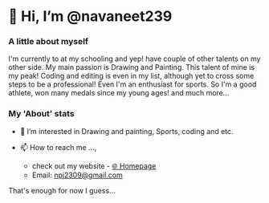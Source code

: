 # 👋 Hi, I’m @navaneet239

### A little about myself
I'm currently to at my schooling and yep! have couple of other talents on my other side. My main passion is Drawing and Painting. This talent of mine is my peak! Coding and editing is even in my list, although yet to cross some steps to be a professional! Even I'm an enthusiast for sports. So I'm a good athlete, won many medals since my young ages! and much more...

### My 'About' stats
- 👀 I’m interested in Drawing and painting, Sports, coding and etc.

- 📫 How to reach me ..., 
  * check out my website - [🌐 Homepage](https://navaneet239.github.io/Homepage/)
  * Email: npj2309@gmail.com

That's enough for now I guess...
